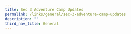 ```yaml
---
title: Sec 3 Adventure Camp Updates
permalink: /links/general/sec-3-adventure-camp-updates
description: ""
third_nav_title: General
---
```

